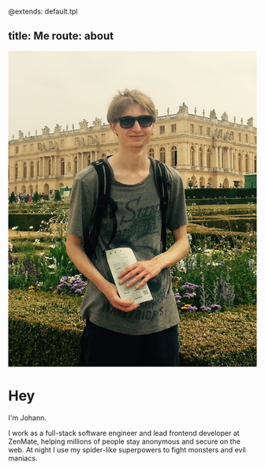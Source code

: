@extends: default.tpl

title: Me
route: about
---

![me](/img/me.jpg)

# Hey

I'm Johann.

I work as a full-stack software engineer and lead frontend developer at ZenMate, helping millions of people stay anonymous and secure on the web. At night I use my spider-like superpowers to fight monsters and evil maniacs.
